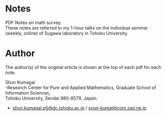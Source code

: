 # Notes
PDF Notes on math survey.  
These notes are referred to my 1-hour talks on the individual seminar (weekly, online) of Sugawa laboratory in Tohoku University.

# Author
The author(s) of the original article is shown at the top of each pdf for each note. 

 Shun Kumagai  
 -Research Center for Pure and Applied Mathematics, 
  Graduate School of Information Sciences,  
  Tohoku University, Sendai 980-8579, Japan.  
 - shun.kumagai.p5@dc.tohoku.ac.jp / syun-kuma@jcom.zaq.ne.jp

